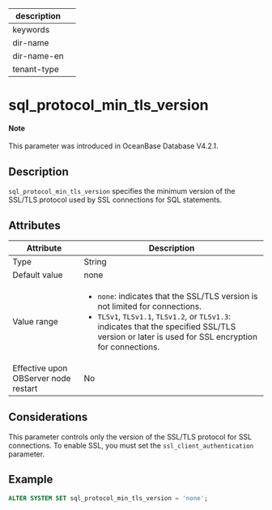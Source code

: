 | description ||
|---|---|
| keywords ||
| dir-name ||
| dir-name-en ||
| tenant-type ||

# sql_protocol_min_tls_version

<main id="notice" type='explain'>

  <h4>Note</h4>

  <p>This parameter was introduced in OceanBase Database V4.2.1. </p>

</main>

## Description

`sql_protocol_min_tls_version` specifies the minimum version of the SSL/TLS protocol used by SSL connections for SQL statements. 

## Attributes

| **Attribute** | **Description** |
| --- | --- |
| Type | String |
| Default value | none |
| Value range | <ul><li>`none`: indicates that the SSL/TLS version is not limited for connections.  </li><li>`TLSv1`, `TLSv1.1`, `TLSv1.2`, or `TLSv1.3`: indicates that the specified SSL/TLS version or later is used for SSL encryption for connections.</li></ul> |
| Effective upon OBServer node restart | No |

## Considerations

This parameter controls only the version of the SSL/TLS protocol for SSL connections. To enable SSL, you must set the `ssl_client_authentication` parameter. 

## Example

```sql
ALTER SYSTEM SET sql_protocol_min_tls_version = 'none';
```
